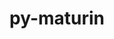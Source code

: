 ---
title: "py-maturin"
layout: cache
categories: [package, develop]
meta: {"versions": ["0.13.7"], "compilers": ["gcc@=11.3.0", "gcc@=7.3.1"], "oss": ["amzn2", "ubuntu22.04"], "platforms": ["linux"], "targets": ["x86_64_v3"], "stacks": ["ml-linux-x86_64-cpu", "ml-linux-x86_64-cuda", "root"], "num_specs": 4, "num_specs_by_stack": {"root": 4, "ml-linux-x86_64-cpu": 4, "ml-linux-x86_64-cuda": 4}}
spec_details: [{"hash": "7qv4d6icbvx732qphwhiyykfrrys647d", "compiler": "gcc@=7.3.1", "versions": ["0.13.7"], "os": "amzn2", "platform": "linux", "target": "x86_64_v3", "variants": ["build_system=python_pip"], "stacks": ["root", "ml-linux-x86_64-cpu", "ml-linux-x86_64-cuda"], "size": "-", "tarball": "https://binaries.spack.io/develop/build_cache/linux-amzn2-x86_64_v3/gcc-7.3.1/py-maturin-0.13.7/linux-amzn2-x86_64_v3-gcc-7.3.1-py-maturin-0.13.7-7qv4d6icbvx732qphwhiyykfrrys647d.spack"}, {"hash": "6k2t44dl2nwg4qihoifwf4r34hrglurw", "compiler": "gcc@=11.3.0", "versions": ["0.13.7"], "os": "ubuntu22.04", "platform": "linux", "target": "x86_64_v3", "variants": ["build_system=python_pip"], "stacks": ["root", "ml-linux-x86_64-cpu", "ml-linux-x86_64-cuda"], "size": "-", "tarball": "https://binaries.spack.io/develop/build_cache/linux-ubuntu22.04-x86_64_v3/gcc-11.3.0/py-maturin-0.13.7/linux-ubuntu22.04-x86_64_v3-gcc-11.3.0-py-maturin-0.13.7-6k2t44dl2nwg4qihoifwf4r34hrglurw.spack"}, {"hash": "g4oxmqff2zm66cafotoxtetemsymt3le", "compiler": "gcc@=11.3.0", "versions": ["0.13.7"], "os": "ubuntu22.04", "platform": "linux", "target": "x86_64_v3", "variants": ["build_system=python_pip"], "stacks": ["root", "ml-linux-x86_64-cpu", "ml-linux-x86_64-cuda"], "size": "-", "tarball": "https://binaries.spack.io/develop/build_cache/linux-ubuntu22.04-x86_64_v3/gcc-11.3.0/py-maturin-0.13.7/linux-ubuntu22.04-x86_64_v3-gcc-11.3.0-py-maturin-0.13.7-g4oxmqff2zm66cafotoxtetemsymt3le.spack"}, {"hash": "cwitzm5vpr6bsq6k33m3t4pkbewwzlhg", "compiler": "gcc@=11.3.0", "versions": ["0.13.7"], "os": "ubuntu22.04", "platform": "linux", "target": "x86_64_v3", "variants": ["build_system=python_pip"], "stacks": ["root", "ml-linux-x86_64-cpu", "ml-linux-x86_64-cuda"], "size": "-", "tarball": "https://binaries.spack.io/develop/build_cache/linux-ubuntu22.04-x86_64_v3/gcc-11.3.0/py-maturin-0.13.7/linux-ubuntu22.04-x86_64_v3-gcc-11.3.0-py-maturin-0.13.7-cwitzm5vpr6bsq6k33m3t4pkbewwzlhg.spack"}]
---